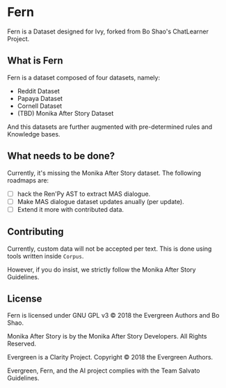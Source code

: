 # Fern

Fern is a Dataset designed for Ivy, forked from Bo Shao's ChatLearner Project.

## What is Fern

Fern is a dataset composed of four datasets, namely:
 - Reddit Dataset
 - Papaya Dataset
 - Cornell Dataset
 - (TBD) Monika After Story Dataset

And this datasets are further augmented with pre-determined rules and Knowledge bases.

## What needs to be done?

Currently, it's missing the Monika After Story dataset. The following roadmaps are:
 - [ ] hack the Ren'Py AST to extract MAS dialogue.
 - [ ] Make MAS dialogue dataset updates anually (per update).
 - [ ] Extend it more with contributed data.

 ## Contributing

 Currently, custom data will not be accepted per text. This is done using tools written inside `Corpus`.

 However, if you do insist, we strictly follow the Monika After Story Guidelines.

 ## License

 Fern is licensed under GNU GPL v3 &copy; 2018 the Evergreen Authors and Bo Shao.

 Monika After Story is by the Monika After Story Developers. All Rights Reserved.

 Evergreen is a Clarity Project. Copyright &copy; 2018 the Evergreen Authors.

 Evergreen, Fern, and the AI project complies with the Team Salvato Guidelines.